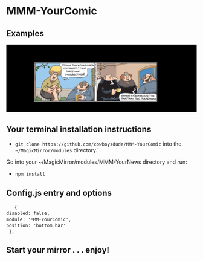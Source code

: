 
# MMM-YourComic 

## Examples

![](Capture.PNG) 

## Your terminal installation instructions

* `git clone https://github.com/cowboysdude/MMM-YourComic` into the `~/MagicMirror/modules` directory.` 
  
 Go into your ~/MagicMirror/modules/MMM-YourNews directory and run:
 
 * `npm install`

## Config.js entry and options
       {
	disabled: false,	
    module: 'MMM-YourComic',
	position: 'bottom bar' 
     }, 
## Start your mirror . . . enjoy! 
